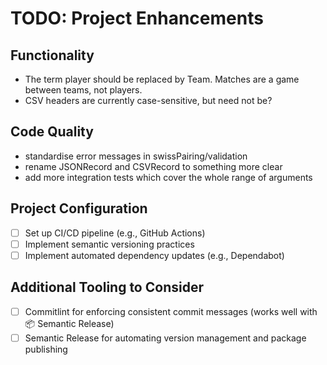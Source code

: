 # TODO: Project Enhancements

## Functionality

- The term player should be replaced by Team. Matches are a game between teams, not players.
- CSV headers are currently case-sensitive, but need not be?

## Code Quality

- standardise error messages in swissPairing/validation
- rename JSONRecord and CSVRecord to something more clear
- add more integration tests which cover the whole range of arguments

## Project Configuration

- [ ] Set up CI/CD pipeline (e.g., GitHub Actions)
- [ ] Implement semantic versioning practices
- [ ] Implement automated dependency updates (e.g., Dependabot)

## Additional Tooling to Consider

- [ ] Commitlint for enforcing consistent commit messages (works well with 📦 Semantic Release)
- [ ] Semantic Release for automating version management and package publishing

